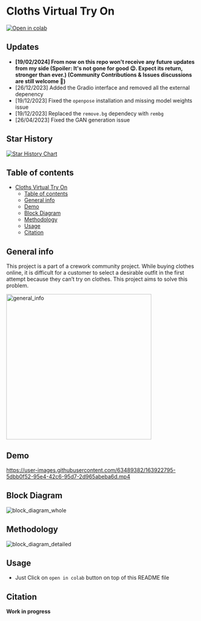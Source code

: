 # Cloths Virtual Try On
[![Open in colab](https://colab.research.google.com/assets/colab-badge.svg)](https://colab.research.google.com/github/SwayamInSync/clothes-virtual-try-on/blob/main/setup_gradio.ipynb)

## Updates
- **[19/02/2024] From now on this repo won't receive any future updates from my side (Spoiler: It's not gone for good 😉. Expect its return, stronger than ever.) (Community Contributions & Issues discussions are still welcome 🤗)**
- [26/12/2023] Added the Gradio interface and removed all the external depenency
- [19/12/2023] Fixed the `openpose` installation and missing model weights issue
- [19/12/2023] Replaced the `remove.bg` dependecy with `rembg`
- [26/04/2023] Fixed the GAN generation issue

## Star History
[![Star History Chart](https://api.star-history.com/svg?repos=SwayamInSync/clothes-virtual-try-on&type=Date)](https://star-history.com/#SwayamInSync/clothes-virtual-try-on&Date)

## Table of contents
- [Cloths Virtual Try On](#cloths-virtual-try-on)
  - [Table of contents](#table-of-contents)
  - [General info](#general-info)
  - [Demo](#demo)
  - [Block Diagram](#block-diagram)
  - [Methodology](#methodology)
  - [Usage](#usage)
  - [Citation](#citation)

## General info

This project is a part of a crework community project. While buying clothes online, it is difficult for a customer to select a desirable outfit in the first attempt because they can’t try on clothes. This project aims to solve this problem.

<img width="383" alt="general_info" src="https://user-images.githubusercontent.com/63489382/163923011-c2898812-2491-4ec2-beb7-dcaaaf680e4f.png">


## Demo

https://user-images.githubusercontent.com/63489382/163922795-5dbb0f52-95e4-42c6-95d7-2d965abeba6d.mp4



## Block Diagram
![block_diagram_whole](https://user-images.githubusercontent.com/63489382/163922947-c1677f79-ad6f-4550-affc-7d4e80f0d247.png)


## Methodology
![block_diagram_detailed](https://user-images.githubusercontent.com/63489382/163922991-86d148c2-1a97-48a5-b4ec-d8c16819374a.png)


## Usage
- Just Click on `open in colab` button on top of this README file


## Citation
**Work in progress**
